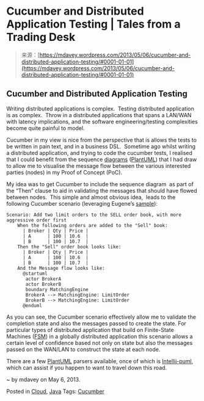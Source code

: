 <!--yml
category: 未分类
date: 2024-05-18 06:25:47
-->

# Cucumber and Distributed Application Testing | Tales from a Trading Desk

> 来源：[https://mdavey.wordpress.com/2013/05/06/cucumber-and-distributed-application-testing/#0001-01-01](https://mdavey.wordpress.com/2013/05/06/cucumber-and-distributed-application-testing/#0001-01-01)

## Cucumber and Distributed Application Testing

Writing distributed applications is complex.  Testing distributed application is as complex.  Throw in a distributed applications that spans a LAN/WAN with latency implications, and the software engineering/testing complexities become quite painful to model.

Cucumber in my view is nice from the perspective that is allows the tests to be written in pain text, and in a business DSL.  Sometime ago whilst writing a distributed application, and trying to code the cucumber tests, I realised that I could benefit from the sequence [diagrams](http://www.cs.sjsu.edu/~pearce/modules/lectures/ooa/analysis/ecb.htm) ([PlantUML](http://plantuml.sourceforge.net/sequence.html)) that I had draw to allow me to visualise the message flow between the various interested parties (nodes) in my Proof of Concept (PoC).

My idea was to get Cucumber to include the sequence diagram  as part of the “Then” clause to aid in validating the messages that should have flowed between nodes.  This simple and almost obvious idea,  leads to the following Cucumber scenario (leveraging Eugene’s [sample](http://eprystupa.wordpress.com/2012/12/23/prototyping-a-matching-engine-with-scala-and-cucumber/)):

```
Scenario: Add two limit orders to the SELL order book, with more aggressive order first
    When the following orders are added to the "Sell" book:
      | Broker | Qty | Price |
      | A      | 100 | 10.6  |
      | B      | 100 | 10.7  |
    Then the "Sell" order book looks like:
      | Broker | Qty | Price |
      | A      | 100 | 10.6  |
      | B      | 100 | 10.7  |
    And the Message flow looks like:
      @startuml
       actor BrokerA
       actor BrokerB
       boundary MatchingEngine
       BrokerA --> MatchingEngine: LimitOrder
       BrokerB --> MatchingEngine: LimitOrder
      @enduml

```

As you can see, the Cucumber scenario effectively allow me to validate the completion state and also the messages passed to create the state. For particular types of distributed application that build on Finite-State Machines ([FSM](https://en.wikipedia.org/wiki/Finite-state_machine)) in a globally distributed application this scenario allows a certain level of confidence based not only on state but also the messages passed on the WAN/LAN to construct the state at each node.

There are a few [PlantUML](http://plantuml.sourceforge.net/sequence.html) parsers available, once of which is [Intellij-puml](https://github.com/Stefku/intellij-puml), which can assist if you happen to want to travel down this road.

~ by mdavey on May 6, 2013.

Posted in [Cloud](https://mdavey.wordpress.com/category/hpc/cloud/), [Java](https://mdavey.wordpress.com/category/languages/java/)
Tags: [Cucumber](https://mdavey.wordpress.com/tag/cucumber/)